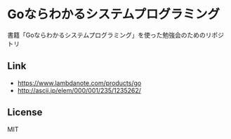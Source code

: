 # Goならわかるシステムプログラミング

書籍「Goならわかるシステムプログラミング」を使った勉強会のためのリポジトリ

## Link

 - https://www.lambdanote.com/products/go
 - http://ascii.jp/elem/000/001/235/1235262/

## License

MIT
